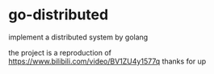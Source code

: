 # go-distributed
implement a distributed system by golang

the project is a reproduction of https://www.bilibili.com/video/BV1ZU4y1577q
thanks for up 
